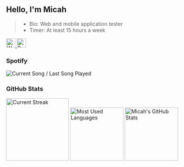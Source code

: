 ## Hello, I'm Micah

> - Bio: Web and mobile application tester <br>
> - Timer: At least 15 hours a week

<a href="https://wakatime.com/@cosmuoxs">
  <img alt="WakaTime Badge" height="25" src="https://wakatime.com/badge/user/018b0d05-5662-44ad-ba3e-df20d6b36884.svg?style=for-the-badge">
</a>
<a href="https://behance.net/micah_">
  <img alt="Behance" height="25" src="https://img.shields.io/badge/-Behance_>-DDD?style=for-the-badge&logo=behance&labelColor=black">
</a>

### Spotify

<img alt="Current Song / Last Song Played" src="https://cosmuoxs.vercel.app/api?theme=dark&rainbow=true&spin=true">

### GitHub Stats

<img alt="Current Streak" height="170"
  src="https://streak-stats.demolab.com/?user=cosmuoxs&theme=nightowl&hide_border=true&hide_total_contributions=true&hide_longest_streak=true&card_width=150">
<img alt="Most Used Languages" height="145"
  src="https://github-readme-stats.vercel.app/api/top-langs/?username=cosmuoxs&theme=nightowl&hide_border=true&layout=compact&langs_count=5">
<img alt="Micah's GitHub Stats" height="145"
  src="https://github-readme-stats.vercel.app/api?username=cosmuoxs&theme=nightowl&hide_border=true&show_icons=true&rank_icon=percentile&hide=contribs&card_width=300px">
